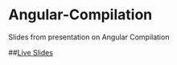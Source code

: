 # Angular-Compilation
Slides from presentation on Angular Compilation

##[Live Slides](https://mahopa.github.io/Angular-Compilation/slides.html)
